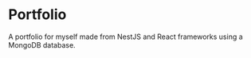 # Portfolio
A portfolio for myself made from NestJS and React frameworks using a MongoDB database.


